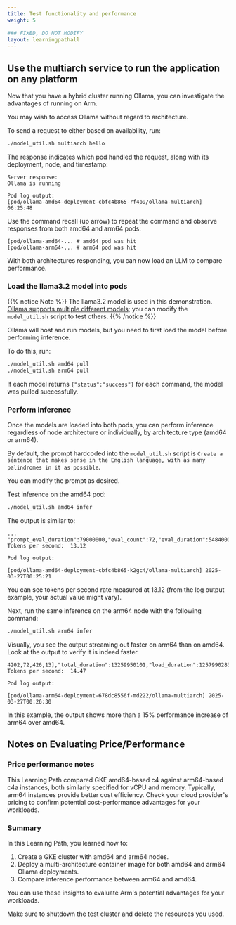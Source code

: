 ```yaml
---
title: Test functionality and performance
weight: 5

### FIXED, DO NOT MODIFY
layout: learningpathall
---
```

## Use the multiarch service to run the application on any platform

Now that you have a hybrid cluster running Ollama, you can investigate the advantages of running on Arm.

You may wish to access Ollama without regard to architecture.

To send a request to either based on availability, run:

```bash
./model_util.sh multiarch hello
```
The response indicates which pod handled the request, along with its deployment, node, and timestamp:

```commandline
Server response:
Ollama is running

Pod log output:
[pod/ollama-amd64-deployment-cbfc4b865-rf4p9/ollama-multiarch] 06:25:48
```

Use the command recall (up arrow) to repeat the command and observe responses from both amd64 and arm64 pods:

```output
[pod/ollama-amd64-... # amd64 pod was hit
[pod/ollama-arm64-... # arm64 pod was hit
```

With both architectures responding, you can now load an LLM to compare performance.

### Load the llama3.2 model into pods

{{% notice Note %}}
The llama3.2 model is used in this demonstration. [Ollama supports multiple different models](https://ollama-operator.ayaka.io/pages/en/guide/supported-models); you can modify the `model_util.sh` script to test others.
{{% /notice %}}

Ollama will host and run models, but you need to first load the model before performing inference.  

To do this, run:

```bash
./model_util.sh amd64 pull
./model_util.sh arm64 pull
```

If each model returns ```{"status":"success"}``` for each command, the model was pulled successfully.

### Perform inference

Once the models are loaded into both pods, you can perform inference regardless of node architecture or individually, by architecture type (amd64 or arm64).

By default, the prompt hardcoded into the `model_util.sh` script is `Create a sentence that makes sense in the English language, with as many palindromes in it as possible`.

You can modify the prompt as desired.

Test inference on the amd64 pod:

```bash
./model_util.sh amd64 infer
```

The output is similar to: 

```output
...
"prompt_eval_duration":79000000,"eval_count":72,"eval_duration":5484000000}
Tokens per second:  13.12

Pod log output:

[pod/ollama-amd64-deployment-cbfc4b865-k2gc4/ollama-multiarch] 2025-03-27T00:25:21
```

You can see tokens per second rate measured at 13.12 (from the log output example, your actual value might vary).

Next, run the same inference on the arm64 node with the following command:

```bash
./model_util.sh arm64 infer
```

Visually, you see the output streaming out faster on arm64 than on amd64. Look at the output to verify it is indeed faster.

```output
4202,72,426,13],"total_duration":13259950101,"load_duration":1257990283,"prompt_eval_count":32,"prompt_eval_duration":1431000000,"eval_count":153,"eval_duration":10570000000}
Tokens per second:  14.47

Pod log output:

[pod/ollama-arm64-deployment-678dc8556f-md222/ollama-multiarch] 2025-03-27T00:26:30
```

In this example, the output shows more than a 15% performance increase of arm64 over amd64.

## Notes on Evaluating Price/Performance

### Price performance notes

This Learning Path compared GKE amd64-based c4 against arm64-based c4a instances, both similarly specified for vCPU and memory. Typically, arm64 instances provide better cost efficiency. Check your cloud provider's pricing to confirm potential cost-performance advantages for your workloads.

### Summary

In this Learning Path, you learned how to:

1. Create a GKE cluster with amd64 and arm64 nodes.
2. Deploy a multi-architecture container image for both amd64 and arm64 Ollama deployments.
3. Compare inference performance between arm64 and amd64.

You can use these insights to evaluate Arm's potential advantages for your workloads.

Make sure to shutdown the test cluster and delete the resources you used. 

